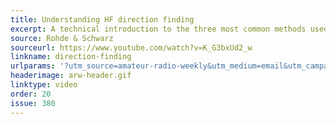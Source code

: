 ```yaml
---
title: Understanding HF direction finding
excerpt: A technical introduction to the three most common methods used in HF direction finding.
source: Rohde & Schwarz
sourceurl: https://www.youtube.com/watch?v=K_G3bxUd2_w
linkname: direction-finding
urlparams: '?utm_source=amateur-radio-weekly&utm_medium=email&utm_campaign=newsletter'
headerimage: arw-header.gif
linktype: video
order: 20
issue: 380
---
```

